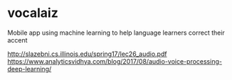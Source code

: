 # vocalaiz
Mobile app using machine learning to help language learners correct their accent

http://slazebni.cs.illinois.edu/spring17/lec26_audio.pdf
https://www.analyticsvidhya.com/blog/2017/08/audio-voice-processing-deep-learning/
